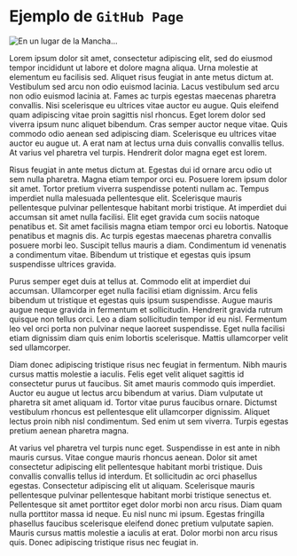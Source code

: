 # Ejemplo de `GitHub Page`

![En un lugar de la Mancha...](https://i.pinimg.com/originals/26/7b/ec/267bec40295d02f5c6d3afe5fe4dfa73.jpg)

Lorem ipsum dolor sit amet, consectetur adipiscing elit, sed do eiusmod tempor incididunt ut labore et dolore magna aliqua. Urna molestie at elementum eu facilisis sed. Aliquet risus feugiat in ante metus dictum at. Vestibulum sed arcu non odio euismod lacinia. Lacus vestibulum sed arcu non odio euismod lacinia at. Fames ac turpis egestas maecenas pharetra convallis. Nisi scelerisque eu ultrices vitae auctor eu augue. Quis eleifend quam adipiscing vitae proin sagittis nisl rhoncus. Eget lorem dolor sed viverra ipsum nunc aliquet bibendum. Cras semper auctor neque vitae. Quis commodo odio aenean sed adipiscing diam. Scelerisque eu ultrices vitae auctor eu augue ut. A erat nam at lectus urna duis convallis convallis tellus. At varius vel pharetra vel turpis. Hendrerit dolor magna eget est lorem.

Risus feugiat in ante metus dictum at. Egestas dui id ornare arcu odio ut sem nulla pharetra. Magna etiam tempor orci eu. Posuere lorem ipsum dolor sit amet. Tortor pretium viverra suspendisse potenti nullam ac. Tempus imperdiet nulla malesuada pellentesque elit. Scelerisque mauris pellentesque pulvinar pellentesque habitant morbi tristique. At imperdiet dui accumsan sit amet nulla facilisi. Elit eget gravida cum sociis natoque penatibus et. Sit amet facilisis magna etiam tempor orci eu lobortis. Natoque penatibus et magnis dis. Ac turpis egestas maecenas pharetra convallis posuere morbi leo. Suscipit tellus mauris a diam. Condimentum id venenatis a condimentum vitae. Bibendum ut tristique et egestas quis ipsum suspendisse ultrices gravida.

Purus semper eget duis at tellus at. Commodo elit at imperdiet dui accumsan. Ullamcorper eget nulla facilisi etiam dignissim. Arcu felis bibendum ut tristique et egestas quis ipsum suspendisse. Augue mauris augue neque gravida in fermentum et sollicitudin. Hendrerit gravida rutrum quisque non tellus orci. Leo a diam sollicitudin tempor id eu nisl. Fermentum leo vel orci porta non pulvinar neque laoreet suspendisse. Eget nulla facilisi etiam dignissim diam quis enim lobortis scelerisque. Mattis ullamcorper velit sed ullamcorper.

Diam donec adipiscing tristique risus nec feugiat in fermentum. Nibh mauris cursus mattis molestie a iaculis. Felis eget velit aliquet sagittis id consectetur purus ut faucibus. Sit amet mauris commodo quis imperdiet. Auctor eu augue ut lectus arcu bibendum at varius. Diam vulputate ut pharetra sit amet aliquam id. Tortor vitae purus faucibus ornare. Dictumst vestibulum rhoncus est pellentesque elit ullamcorper dignissim. Aliquet lectus proin nibh nisl condimentum. Sed enim ut sem viverra. Turpis egestas pretium aenean pharetra magna.

At varius vel pharetra vel turpis nunc eget. Suspendisse in est ante in nibh mauris cursus. Vitae congue mauris rhoncus aenean. Dolor sit amet consectetur adipiscing elit pellentesque habitant morbi tristique. Duis convallis convallis tellus id interdum. Et sollicitudin ac orci phasellus egestas. Consectetur adipiscing elit ut aliquam. Scelerisque mauris pellentesque pulvinar pellentesque habitant morbi tristique senectus et. Pellentesque sit amet porttitor eget dolor morbi non arcu risus. Diam quam nulla porttitor massa id neque. Eu nisl nunc mi ipsum. Egestas fringilla phasellus faucibus scelerisque eleifend donec pretium vulputate sapien. Mauris cursus mattis molestie a iaculis at erat. Dolor morbi non arcu risus quis. Donec adipiscing tristique risus nec feugiat in.
